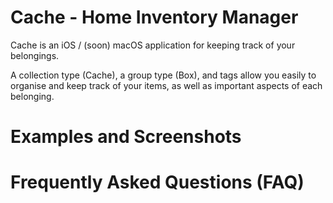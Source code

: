 #  Cache - Home Inventory Manager
Cache is an iOS / (soon) macOS application for keeping track of your belongings.

A collection type (Cache), a group type (Box), and tags allow you easily to organise and keep track of your items, as well as important aspects of each belonging.

# Examples and Screenshots

# Frequently Asked Questions (FAQ)

